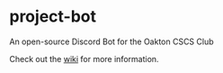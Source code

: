 # project-bot
An open-source Discord Bot for the Oakton CSCS Club

Check out the [wiki](https://github.com/oaktoncsclub/project-bot/wiki) for more information.

